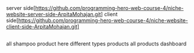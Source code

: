 ##
server side[https://github.com/programming-hero-web-course-4/niche-website-server-side-ArpitaMohajan.git]
client side[https://github.com/programming-hero-web-course-4/niche-website-client-side-ArpitaMohajan.git]
##
all shampoo product here
different types
products
all products 
dashboard


